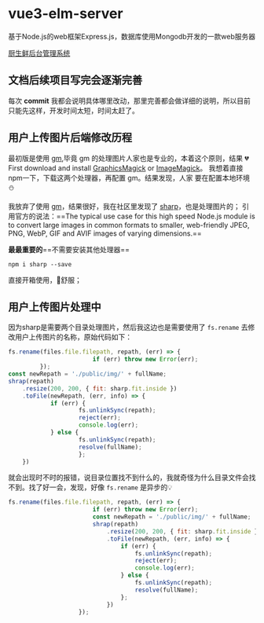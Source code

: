 # vue3-elm-server
基于Node.js的web框架Express.js，数据库使用Mongodb开发的一款web服务器

[厨生鲜后台管理系统](https://github.com/Linghucong1999/Vue3-CXSH)

## 文档后续项目写完会逐渐完善
每次 **commit** 我都会说明具体哪里改动，那里完善都会做详细的说明，所以目前只能先这样，开发时间太短，时间太赶了。

## 用户上传图片后端修改历程
最初版是使用  [gm](https://www.npmjs.com/package/gm),毕竟 gm 的处理图片人家也是专业的，本着这个原则，结果 &#x1F494; First download and install [GraphicsMagick](http://www.graphicsmagick.org/) or [ImageMagick](https://imagemagick.org/script/download.php)。
我想着直接npm一下，下载这两个处理器，再配置 gm。结果发现，人家 要在配置本地环境&#x26C4;

我放弃了使用 [gm](https://www.npmjs.com/package/gm)，结果很好，我在社区里发现了 [sharp](https://www.npmjs.com/package/sharp)，也是处理图片的；
引用官方的说法：==The typical use case for this high speed Node.js module is to convert large images in common formats to smaller, web-friendly JPEG, PNG, WebP, GIF and AVIF images of varying dimensions.==

**最最重要的**==不需要安装其他处理器==
```shell
npm i sharp --save
```
直接开箱使用，&#x1F349;舒服；

## 用户上传图片处理中
因为sharp是需要两个目录处理图片，然后我这边也是需要使用了 `fs.rename` 去修改用户上传图片的名称，原始代码如下：
```JavaScript
fs.rename(files.file.filepath, repath, (err) => {
                        if (err) throw new Error(err);
         });
const newRepath = './public/img/' + fullName;
shrap(repath)
    .resize(200, 200, { fit: sharp.fit.inside })
    .toFile(newRepath, (err, info) => {
            if (err) {
                    fs.unlinkSync(repath);
                    reject(err);
                    console.log(err);
            } else {
                    fs.unlinkSync(repath);
                    resolve(fullName);
                    };
    })
```
就会出现时不时的报错，说目录位置找不到什么的，我就奇怪为什么目录文件会找不到。找了好一会，发现，好像 `fs.rename` 是异步的&#x1F4A1;
```JavaScript
fs.rename(files.file.filepath, repath, (err) => {
                        if (err) throw new Error(err);
                        const newRepath = './public/img/' + fullName;
                        shrap(repath)
                            .resize(200, 200, { fit: sharp.fit.inside })
                            .toFile(newRepath, (err, info) => {
                                if (err) {
                                    fs.unlinkSync(repath);
                                    reject(err);
                                    console.log(err);
                                } else {
                                    fs.unlinkSync(repath);
                                    resolve(fullName);
                                };
                            })
                    });
```